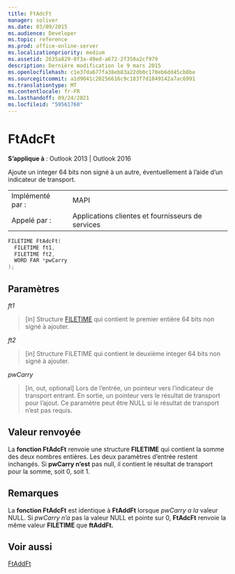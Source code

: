 ```yaml
---
title: FtAdcFt
manager: soliver
ms.date: 03/09/2015
ms.audience: Developer
ms.topic: reference
ms.prod: office-online-server
ms.localizationpriority: medium
ms.assetid: 2635a829-0f3a-49ed-a672-2f350a2cf979
description: Dernière modification le 9 mars 2015
ms.openlocfilehash: c1e37da677fa38eb83a22db0c170eb6dd45cb8be
ms.sourcegitcommit: a1d9041c20256616c9c183f7d1049142a7ac6991
ms.translationtype: MT
ms.contentlocale: fr-FR
ms.lasthandoff: 09/24/2021
ms.locfileid: "59561760"
---
```

# <a name="ftadcft"></a>FtAdcFt

  
  
**S’applique à** : Outlook 2013 | Outlook 2016 
  
Ajoute un integer 64 bits non signé à un autre, éventuellement à l’aide d’un indicateur de transport.
  
|||
|:-----|:-----|
|Implémenté par :  <br/> |MAPI  <br/> |
|Appelé par :  <br/> |Applications clientes et fournisseurs de services  <br/> |
   
```cpp
FILETIME FtAdcFt( 
  FILETIME ft1, 
  FILETIME ft2, 
  WORD FAR *pwCarry
);
```

## <a name="parameters"></a>Paramètres

 _ft1_
  
> [in] Structure [FILETIME](filetime.md) qui contient le premier entière 64 bits non signé à ajouter. 
    
 _ft2_
  
> [in] Structure FILETIME qui contient le deuxième integer 64 bits non signé à ajouter.
    
 _pwCarry_
  
> [in, out, optional] Lors de l’entrée, un pointeur vers l’indicateur de transport entrant. En sortie, un pointeur vers le résultat de transport pour l’ajout. Ce paramètre peut être NULL si le résultat de transport n’est pas requis.
    
## <a name="return-value"></a>Valeur renvoyée

La **fonction FtAdcFt** renvoie une structure **FILETIME** qui contient la somme des deux nombres entières. Les deux paramètres d’entrée restent inchangés. Si **pwCarry n’est** pas null, il contient le résultat de transport pour la somme, soit 0, soit 1. 
  
## <a name="remarks"></a>Remarques

La **fonction FtAdcFt** est identique à **FtAddFt** lorsque  _pwCarry a la_ valeur NULL. Si _pwCarry n’a_ pas la valeur NULL et pointe sur 0, **FtAdcFt** renvoie la même valeur **FILETIME** que **ftAddFt.** 
  
## <a name="see-also"></a>Voir aussi



[FtAddFt](ftaddft.md)

